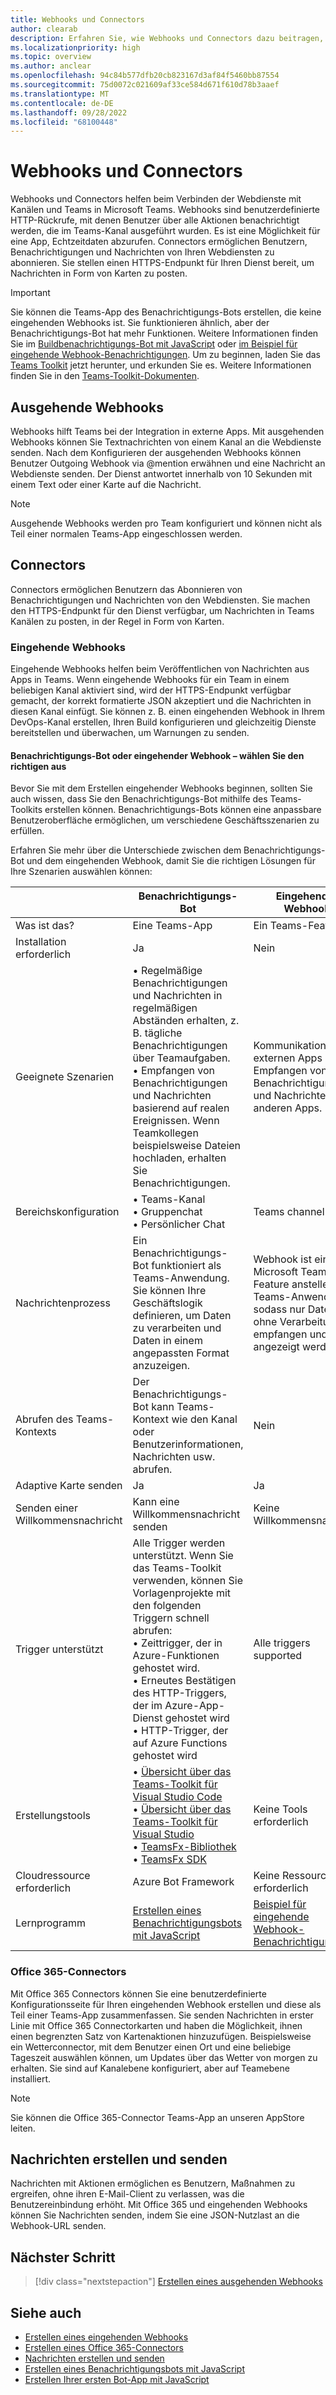 ```yaml
---
title: Webhooks und Connectors
author: clearab
description: Erfahren Sie, wie Webhooks und Connectors dazu beitragen, die Webdienste mit Kanälen und Teams in Microsoft Teams zu verbinden. Lernen Sie eingehende, ausgehende Webhooks und Office 365 Connectors kennen.
ms.localizationpriority: high
ms.topic: overview
ms.author: anclear
ms.openlocfilehash: 94c84b577dfb20cb823167d3af84f5460bb87554
ms.sourcegitcommit: 75d0072c021609af33ce584d671f610d78b3aaef
ms.translationtype: MT
ms.contentlocale: de-DE
ms.lasthandoff: 09/28/2022
ms.locfileid: "68100448"
---
```

# <a name="webhooks-and-connectors"></a>Webhooks und Connectors

Webhooks und Connectors helfen beim Verbinden der Webdienste mit Kanälen und Teams in Microsoft Teams. Webhooks sind benutzerdefinierte HTTP-Rückrufe, mit denen Benutzer über alle Aktionen benachrichtigt werden, die im Teams-Kanal ausgeführt wurden. Es ist eine Möglichkeit für eine App, Echtzeitdaten abzurufen. Connectors ermöglichen Benutzern, Benachrichtigungen und Nachrichten von Ihren Webdiensten zu abonnieren. Sie stellen einen HTTPS-Endpunkt für Ihren Dienst bereit, um Nachrichten in Form von Karten zu posten.

> [!IMPORTANT]
> Sie können die Teams-App des Benachrichtigungs-Bots erstellen, die keine eingehenden Webhooks ist. Sie funktionieren ähnlich, aber der Benachrichtigungs-Bot hat mehr Funktionen. Weitere Informationen finden Sie im [Buildbenachrichtigungs-Bot mit JavaScript](../sbs-gs-notificationbot.yml) oder [im Beispiel für eingehende Webhook-Benachrichtigungen](https://github.com/OfficeDev/TeamsFx-Samples/tree/dev/incoming-webhook-notification). Um zu beginnen, laden Sie das [Teams Toolkit](https://marketplace.visualstudio.com/items?itemName=TeamsDevApp.ms-teams-vscode-extension) jetzt herunter, und erkunden Sie es. Weitere Informationen finden Sie in den [Teams-Toolkit-Dokumenten](../toolkit/teams-toolkit-fundamentals.md).

## <a name="outgoing-webhooks"></a>Ausgehende Webhooks

Webhooks hilft Teams bei der Integration in externe Apps. Mit ausgehenden Webhooks können Sie Textnachrichten von einem Kanal an die Webdienste senden. Nach dem Konfigurieren der ausgehenden Webhooks können Benutzer Outgoing Webhook via @mention erwähnen und eine Nachricht an Webdienste senden. Der Dienst antwortet innerhalb von 10 Sekunden mit einem Text oder einer Karte auf die Nachricht.

> [!NOTE]
> Ausgehende Webhooks werden pro Team konfiguriert und können nicht als Teil einer normalen Teams-App eingeschlossen werden.

## <a name="connectors"></a>Connectors

Connectors ermöglichen Benutzern das Abonnieren von Benachrichtigungen und Nachrichten von den Webdiensten. Sie machen den HTTPS-Endpunkt für den Dienst verfügbar, um Nachrichten in Teams Kanälen zu posten, in der Regel in Form von Karten.

### <a name="incoming-webhooks"></a>Eingehende Webhooks

Eingehende Webhooks helfen beim Veröffentlichen von Nachrichten aus Apps in Teams. Wenn eingehende Webhooks für ein Team in einem beliebigen Kanal aktiviert sind, wird der HTTPS-Endpunkt verfügbar gemacht, der korrekt formatierte JSON akzeptiert und die Nachrichten in diesen Kanal einfügt. Sie können z. B. einen eingehenden Webhook in Ihrem DevOps-Kanal erstellen, Ihren Build konfigurieren und gleichzeitig Dienste bereitstellen und überwachen, um Warnungen zu senden.

#### <a name="notification-bot-or-incoming-webhook---choose-the-right-one"></a>Benachrichtigungs-Bot oder eingehender Webhook – wählen Sie den richtigen aus

Bevor Sie mit dem Erstellen eingehender Webhooks beginnen, sollten Sie auch wissen, dass Sie den Benachrichtigungs-Bot mithilfe des Teams-Toolkits erstellen können. Benachrichtigungs-Bots können eine anpassbare Benutzeroberfläche ermöglichen, um verschiedene Geschäftsszenarien zu erfüllen.

Erfahren Sie mehr über die Unterschiede zwischen dem Benachrichtigungs-Bot und dem eingehenden Webhook, damit Sie die richtigen Lösungen für Ihre Szenarien auswählen können:

| &nbsp; | Benachrichtigungs-Bot |  Eingehender Webhook |
| --- | --- | --- |
| Was ist das? | Eine Teams-App | Ein Teams-Feature |
| Installation erforderlich | Ja | Nein |
| Geeignete Szenarien | • Regelmäßige Benachrichtigungen und Nachrichten in regelmäßigen Abständen erhalten, z. B. tägliche Benachrichtigungen über Teamaufgaben. <br>  • Empfangen von Benachrichtigungen und Nachrichten basierend auf realen Ereignissen. Wenn Teamkollegen beispielsweise Dateien hochladen, erhalten Sie Benachrichtigungen. | Kommunikation mit externen Apps und Empfangen von Benachrichtigungen und Nachrichten von anderen Apps. |
| Bereichskonfiguration | • Teams-Kanal <br> • Gruppenchat <br> • Persönlicher Chat | Teams channel |
| Nachrichtenprozess | Ein Benachrichtigungs-Bot funktioniert als Teams-Anwendung. Sie können Ihre Geschäftslogik definieren, um Daten zu verarbeiten und Daten in einem angepassten Format anzuzeigen. | Webhook ist ein Microsoft Teams-Feature anstelle einer Teams-Anwendung, sodass nur Daten ohne Verarbeitung empfangen und angezeigt werden. |
| Abrufen des Teams-Kontexts | Der Benachrichtigungs-Bot kann Teams-Kontext wie den Kanal oder Benutzerinformationen, Nachrichten usw. abrufen. | Nein |
| Adaptive Karte senden | Ja | Ja |
| Senden einer Willkommensnachricht | Kann eine Willkommensnachricht senden | Keine Willkommensnachricht |
| Trigger unterstützt | Alle Trigger werden unterstützt. Wenn Sie das Teams-Toolkit verwenden, können Sie Vorlagenprojekte mit den folgenden Triggern schnell abrufen: <br> • Zeittrigger, der in Azure-Funktionen gehostet wird. <br> • Erneutes Bestätigen des HTTP-Triggers, der im Azure-App-Dienst gehostet wird <br> • HTTP-Trigger, der auf Azure Functions gehostet wird | Alle triggers supported |
| Erstellungstools | • [Übersicht über das Teams-Toolkit für Visual Studio Code](../toolkit/teams-toolkit-fundamentals.md) <br> • [Übersicht über das Teams-Toolkit für Visual Studio](../toolkit/teams-toolkit-fundamentals.md) <br> • [TeamsFx-Bibliothek](../toolkit/TeamsFx-CLI.md) <br> • [TeamsFx SDK](../toolkit/TeamsFx-SDK.md) | Keine Tools erforderlich |
| Cloudressource erforderlich | Azure Bot Framework | Keine Ressourcen erforderlich |
| Lernprogramm | [Erstellen eines Benachrichtigungsbots mit JavaScript](../sbs-gs-notificationbot.yml) | [Beispiel für eingehende Webhook-Benachrichtigungen](https://github.com/OfficeDev/TeamsFx-Samples/tree/dev/incoming-webhook-notification) |

### <a name="office-365-connectors"></a>Office 365-Connectors

Mit Office 365 Connectors können Sie eine benutzerdefinierte Konfigurationsseite für Ihren eingehenden Webhook erstellen und diese als Teil einer Teams-App zusammenfassen. Sie senden Nachrichten in erster Linie mit Office 365 Connectorkarten und haben die Möglichkeit, ihnen einen begrenzten Satz von Kartenaktionen hinzuzufügen. Beispielsweise ein Wetterconnector, mit dem Benutzer einen Ort und eine beliebige Tageszeit auswählen können, um Updates über das Wetter von morgen zu erhalten. Sie sind auf Kanalebene konfiguriert, aber auf Teamebene installiert.

> [!NOTE]
> Sie können die Office 365-Connector Teams-App an unseren AppStore leiten.

## <a name="create-and-send-messages"></a>Nachrichten erstellen und senden

Nachrichten mit Aktionen ermöglichen es Benutzern, Maßnahmen zu ergreifen, ohne ihren E-Mail-Client zu verlassen, was die Benutzereinbindung erhöht. Mit Office 365 und eingehenden Webhooks können Sie Nachrichten senden, indem Sie eine JSON-Nutzlast an die Webhook-URL senden.

## <a name="next-step"></a>Nächster Schritt

> [!div class="nextstepaction"]
> [Erstellen eines ausgehenden Webhooks](~/webhooks-and-connectors/how-to/add-outgoing-webhook.md)

## <a name="see-also"></a>Siehe auch

* [Erstellen eines eingehenden Webhooks](~/webhooks-and-connectors/how-to/add-incoming-webhook.md)
* [Erstellen eines Office 365-Connectors](~/webhooks-and-connectors/how-to/connectors-creating.md)
* [Nachrichten erstellen und senden](~/webhooks-and-connectors/how-to/connectors-using.md)
* [Erstellen eines Benachrichtigungsbots mit JavaScript](../sbs-gs-notificationbot.yml)
* [Erstellen Ihrer ersten Bot-App mit JavaScript](../sbs-gs-bot.yml)
